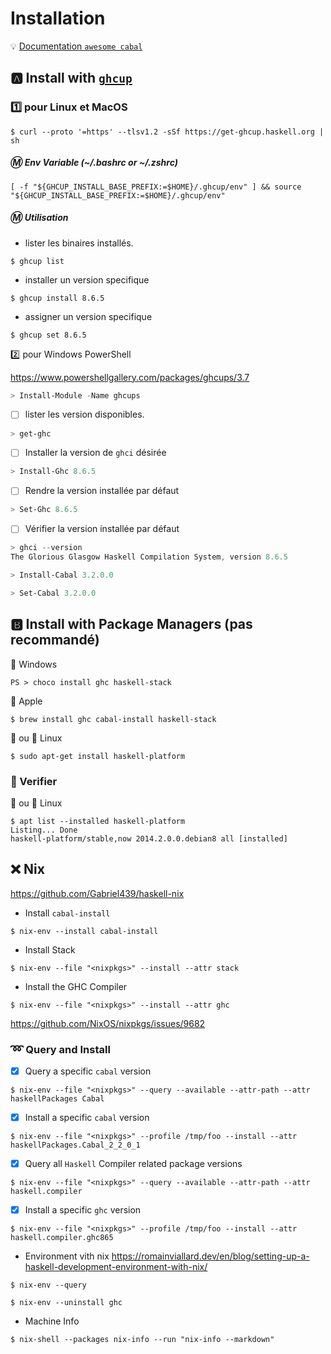 # Installation

:bulb: [Documentation `awesome cabal`](https://kowainik.github.io/projects/awesome-cabal)



## :a: Install with [`ghcup`](https://www.haskell.org/ghcup/)

### :one: pour Linux et MacOS

```
$ curl --proto '=https' --tlsv1.2 -sSf https://get-ghcup.haskell.org | sh
```

##### :m: Env Variable (~/.bashrc or ~/.zshrc)

```
[ -f "${GHCUP_INSTALL_BASE_PREFIX:=$HOME}/.ghcup/env" ] && source "${GHCUP_INSTALL_BASE_PREFIX:=$HOME}/.ghcup/env"
```

##### :m: Utilisation

* lister les binaires installés.

```
$ ghcup list
```

* installer un version specifique

```
$ ghcup install 8.6.5
```

* assigner un version specifique

```
$ ghcup set 8.6.5
```

:two: pour Windows PowerShell

https://www.powershellgallery.com/packages/ghcups/3.7


```powershell
> Install-Module -Name ghcups
```

- [ ] lister les version disponibles.

```powershell
> get-ghc
```

- [ ] Installer la version de `ghci` désirée

```powershell
> Install-Ghc 8.6.5
```

- [ ] Rendre la version installée par défaut


```powershell
> Set-Ghc 8.6.5
```

- [ ] Vérifier la version installée par défaut

```powershell
> ghci --version
The Glorious Glasgow Haskell Compilation System, version 8.6.5
```


```powershell
> Install-Cabal 3.2.0.0
```

```powershell
> Set-Cabal 3.2.0.0
```

## :b: Install with Package Managers (pas recommandé)

:pushpin: Windows

```
PS > choco install ghc haskell-stack
```

:pushpin: Apple

```
$ brew install ghc cabal-install haskell-stack
```
  
:strawberry: ou :penguin: Linux

```
$ sudo apt-get install haskell-platform
```


### :bookmark: Verifier 

:strawberry: ou :penguin: Linux

```
$ apt list --installed haskell-platform
Listing... Done
haskell-platform/stable,now 2014.2.0.0.debian8 all [installed]
```



## :x: Nix

https://github.com/Gabriel439/haskell-nix

* Install `cabal-install`

```
$ nix-env --install cabal-install
```

* Install Stack

```
$ nix-env --file "<nixpkgs>" --install --attr stack
```


* Install the GHC Compiler

```
$ nix-env --file "<nixpkgs>" --install --attr ghc
```

https://github.com/NixOS/nixpkgs/issues/9682

### :loop: Query and Install

- [x] Query a specific `cabal` version

```
$ nix-env --file "<nixpkgs>" --query --available --attr-path --attr haskellPackages Cabal
```

- [x] Install a specific `cabal` version

```
$ nix-env --file "<nixpkgs>" --profile /tmp/foo --install --attr haskellPackages.Cabal_2_2_0_1 
```

- [x] Query all `Haskell` Compiler related package versions

```
$ nix-env --file "<nixpkgs>" --query --available --attr-path --attr haskell.compiler
```

- [x] Install a specific `ghc` version

```
$ nix-env --file "<nixpkgs>" --profile /tmp/foo --install --attr haskell.compiler.ghc865 
```

* Environment vith nix https://romainviallard.dev/en/blog/setting-up-a-haskell-development-environment-with-nix/

```
$ nix-env --query
```

```
$ nix-env --uninstall ghc
```


* Machine Info 

```
$ nix-shell --packages nix-info --run "nix-info --markdown"
```

